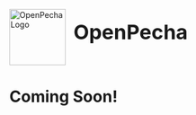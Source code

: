 <a>
  <p align="left">
    <img src="https://avatars.githubusercontent.com/u/82142807?s=400&u=19e108a15566f3a1449bafb03b8dd706a72aebcd&v=4" alt="OpenPecha Logo" width="100" style="vertical-align: middle;">
    <span style="font-size: 36px; font-weight: bold; margin-left: 10px;">OpenPecha</span>
  </p>
</a>
<!-- Navigation Bar -->
<!-- <nav>
  <a href="#/about">About</a> |
  <a href="#/team">Team</a> |
  <a href="#/community">Community</a>
</nav>
 -->

# Coming Soon!
